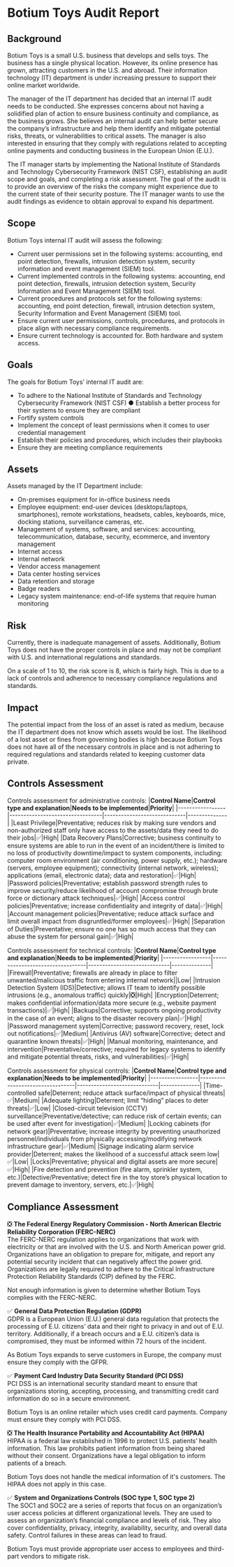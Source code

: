 # Botium Toys Audit Report
## **Background**
Botium Toys is a small U.S. business that develops and sells toys. The business has a single physical location. However, its online presence has grown, attracting customers in the U.S. and abroad. Their information technology (IT) department is under increasing pressure to support their online market worldwide. 

The manager of the IT department has decided that an internal IT audit needs to be conducted. She expresses concerns about not having a solidified plan of action to ensure business continuity and compliance, as the business grows. She believes an internal audit can help better secure the company’s infrastructure and help them identify and mitigate potential risks, threats, or vulnerabilities to critical assets. The manager is also interested in ensuring that they comply with regulations related to accepting online payments and conducting business in the European Union (E.U.).   

The IT manager starts by implementing the National Institute of Standards and Technology Cybersecurity Framework (NIST CSF), establishing an audit scope and goals, and completing a risk assessment. The goal of the audit is to provide an overview of the risks the company might experience due to the current state of their security posture. The IT manager wants to use the audit findings as evidence to obtain approval to expand his department. 

## **Scope**
Botium Toys internal IT audit will assess the following:
* Current user permissions set in the following systems: accounting, end point detection, firewalls, intrusion detection system, security information and event management (SIEM) tool. 
* Current implemented controls in the following systems: accounting, end point detection, firewalls, intrusion detection system, Security Information and Event Management (SIEM) tool. 
* Current procedures and protocols set for the following systems: accounting, end point detection, firewall, intrusion detection system, Security Information and Event Management (SIEM) tool. 
* Ensure current user permissions, controls, procedures, and protocols in place align with necessary compliance requirements.
* Ensure current technology is accounted for. Both hardware and system access.

## **Goals**
The goals for Botium Toys’ internal IT audit are:
* To adhere to the National Institute of Standards and Technology Cybersecurity Framework (NIST CSF) ● Establish a better process for their systems to ensure they are compliant 
* Fortify system controls
* Implement the concept of least permissions when it comes to user credential management
* Establish their policies and procedures, which includes their playbooks
* Ensure they are meeting compliance requirements

## **Assets**
Assets managed by the IT Department include:
* On-premises equipment for in-office business needs
* Employee equipment: end-user devices (desktops/laptops, smartphones), remote workstations, headsets, cables, keyboards, mice, docking stations, surveillance cameras, etc.
* Management of systems, software, and services: accounting, telecommunication, database, security, ecommerce, and inventory management
* Internet access
* Internal network
* Vendor access management
* Data center hosting services
* Data retention and storage
* Badge readers
* Legacy system maintenance: end-of-life systems that require human monitoring

## **Risk**
Currently, there is inadequate management of assets. Additionally, Botium Toys does not have the proper controls in place and may not be compliant with U.S. and international regulations and standards.

On a scale of 1 to 10, the risk score is 8, which is fairly high. This is due to a lack of controls and adherence to necessary compliance regulations and standards.

## **Impact**
The potential impact from the loss of an asset is rated as medium, because the IT department does not know which assets would be lost. The likelihood of a lost asset or fines from governing bodies is high because Botium Toys does not have all of the necessary controls in place and is not adhering to required regulations and standards related to keeping customer data private.

## **Controls Assessment**
Controls assessment for administrative controls:
|**Control Name**|**Control type and explanation**|**Needs to be implemented**|**Priority**|
|-----------------|---------------------------------|-----------------------------|--------------|
|Least Privilege|Preventative; reduces risk by making sure vendors and non-authorized staff only have access to the assets/data they need to do their jobs|&#x2705;|High|
|Data Recovery Plans|Corrective; business continuity to ensure systems are able to run in the event of an incident/there is limited to no loss of productivity downtime/impact to system components, including: computer room environment (air conditioning, power supply, etc.); hardware (servers, employee equipment); connectivity (internal network, wireless); applications (email, electronic data); data and restoration|&#x2705;|High|
|Password policies|Preventative; establish password strength rules to improve security/reduce likelihood of account compromise through brute force or dictionary attack techniques|&#x2705;|High|
|Access control policies|Preventative; increase confidentiality and integrity of data|&#x2705;|High|
|Account management policies|Preventative; reduce attack surface and limit overall impact from disgruntled/former employees|&#x2705;|High|
|Separation of Duties|Preventative; ensure no one has so much access that they can abuse the system for personal gain|&#x2705;|High|  

Controls assessment for technical controls:
|**Control Name**|**Control type and explanation**|**Needs to be implemented**|**Priority**|
|-----------------|---------------------------------|-----------------------------|--------------|
|Firewall|Preventative; firewalls are already in place to filter unwanted/malicious traffic from entering internal network||Low|
|Intrusion Detection System (IDS)|Detective; allows IT team to identify possible intrusions (e.g., anomalous traffic) quickly|&#x274E;|High|
|Encryption|Deterrent; makes confidential information/data more secure (e.g., website payment transactions)|&#x2705;|High|
|Backups|Corrective; supports ongoing productivity in the case of an event; aligns to the disaster recovery plan|&#x2705;|High|
|Password management system|Corrective; password recovery, reset, lock out notifications|&#x2705;|Medium|
|Antivirus (AV) software|Corrective; detect and quarantine known threats|&#x2705;|High|
|Manual monitoring, maintenance, and intervention|Preventative/corrective; required for legacy systems to identify and mitigate potential threats, risks, and vulnerabilities|&#x2705;|High|

Controls assessment for physical controls:
|**Control Name**|**Control type and explanation**|**Needs to be implemented**|**Priority**|
|-----------------|---------------------------------|-----------------------------|--------------|
|Time-controlled safe|Deterrent; reduce attack surface/impact of physical threats|&#x2705;|Medium|
|Adequate lighting|Deterrent; limit “hiding” places to deter threats|&#x2705;|Low|
|Closed-circuit television (CCTV) surveillance|Preventative/detective; can reduce risk of certain events; can be used after event for investigation|&#x2705;|Medium|
|Locking cabinets (for network gear)|Preventative; increase integrity by preventing unauthorized personnel/individuals from physically accessing/modifying network infrastructure gear|&#x2705;|Medium|
|Signage indicating alarm service provider|Deterrent; makes the likelihood of a successful attack seem low|&#x2705;|Low|
|Locks|Preventative; physical and digital assets are more secure|&#x2705;|High|
|Fire detection and prevention (fire alarm, sprinkler system, etc.)|Detective/Preventative; detect fire in the toy store’s physical location to prevent damage to inventory, servers, etc.|&#x2705;|High|

## **Compliance Assessment**
&#x274E; **The Federal Energy Regulatory Commission - North American Electric Reliability Corporation (FERC-NERC)** \
The FERC-NERC regulation applies to organizations that work with electricity or that are involved with the U.S. and North American power grid. Organizations have an obligation to prepare for, mitigate, and report any potential security incident that can negatively affect the power grid. Organizations are legally required to adhere to the Critical Infrastructure Protection Reliability Standards (CIP) defined by the FERC.

Not enough information is given to determine whether Botium Toys complies with the FERC-NERC.

&#x2705; **General Data Protection Regulation (GDPR)** \
GDPR is a European Union (E.U.) general data regulation that protects the processing of E.U. citizens’ data and their right to privacy in and out of E.U. territory. Additionally, if a breach occurs and a E.U. citizen’s data is compromised, they must be informed within 72 hours of the incident.

As Botium Toys expands to serve customers in Europe, the company must ensure they comply with the GFPR. 

&#x2705; **Payment Card Industry Data Security Standard (PCI DSS)** \
PCI DSS is an international security standard meant to ensure that organizations storing, accepting, processing, and transmitting credit card information do so in a secure environment.

Botium Toys is an online retailer which uses credit card payments. Company must ensure they comply with PCI DSS. 

&#x274E; **The Health Insurance Portability and Accountability Act (HIPAA)** \
HIPAA is a federal law established in 1996 to protect U.S. patients’ health information. This law prohibits patient information from being shared without their consent. Organizations have a legal obligation to inform patients of a breach.

Botium Toys does not handle the medical information of it's customers. The HIPAA does not apply in this case.

&#x2705; **System and Organizations Controls (SOC type 1, SOC type 2)** \
The SOC1 and SOC2 are a series of reports that focus on an organization’s user access policies at different organizational levels. They are used to assess an organization’s financial compliance and levels of risk. They also cover confidentiality, privacy, integrity, availability, security, and overall data safety. Control failures in these areas can lead to fraud.

Botium Toys must provide appropriate user access to employees and third-part vendors to mitigate risk. 